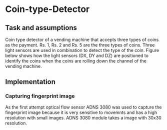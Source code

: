 # Coin-type-Detector

## Task and assumptions

Coin type detector of a vending machine that accepts three types of coins as the payment. Rs. 1, Rs. 2 and Rs. 5 are the three types of coins. Three light sensors are used in combination to detect the type of the coin. Figure below shows how the light sensors (DX, DY and DZ) are positioned to identify the coins when the coins are rolling down the channel of the vending machine. 


## Implementation

### Capturing fingerprint image

As the first attempt optical flow sensor ADNS 3080 was used to capture the fingerprint image because it is very sensitive to movemnts and has a high resolution with small images.
ADNS 3080 module takes a image with 30x30 resolution. 
